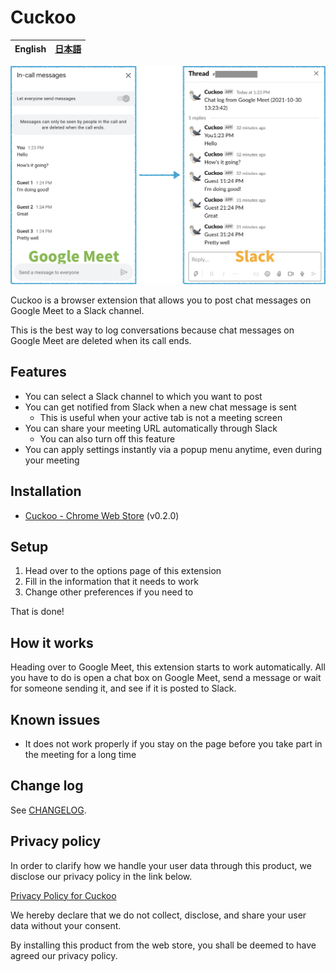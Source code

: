 # Cuckoo

| **English** | [日本語](/README/ja.md) |
| ----------- | ---------------------- |

![Google Meet to Slack](/img/google_meet_to_slack.png)

Cuckoo is a browser extension that allows you to post chat messages on Google Meet to a Slack channel.

This is the best way to log conversations because chat messages on Google Meet are deleted when its call ends.

## Features
* You can select a Slack channel to which you want to post
* You can get notified from Slack when a new chat message is sent
    * This is useful when your active tab is not a meeting screen
* You can share your meeting URL automatically through Slack
    * You can also turn off this feature
* You can apply settings instantly via a popup menu anytime, even during your meeting

## Installation
* [Cuckoo - Chrome Web Store](https://chrome.google.com/webstore/detail/jgkpnadfdhhglgkimejpibhfiniemhhf) (v0.2.0)

## Setup
1. Head over to the options page of this extension
2. Fill in the information that it needs to work
3. Change other preferences if you need to

That is done!

## How it works
Heading over to Google Meet, this extension starts to work automatically. All you have to do is open a chat box on Google Meet, send a message or wait for someone sending it, and see if it is posted to Slack.

## Known issues
* It does not work properly if you stay on the page before you take part in the meeting for a long time

## Change log
See [CHANGELOG](/CHANGELOG/en.md).

## Privacy policy
In order to clarify how we handle your user data through this product, we disclose our privacy policy in the link below.

[Privacy Policy for Cuckoo](https://www.freeprivacypolicy.com/live/7e46ca5d-46df-4134-9e11-02addfba616b)

We hereby declare that we do not collect, disclose, and share your user data without your consent.

By installing this product from the web store, you shall be deemed to have agreed our privacy policy.
